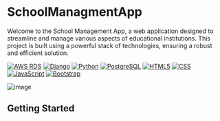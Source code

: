 # SchoolManagmentApp

Welcome to the School Management App, a web application designed to streamline and manage various aspects of educational institutions. This project is built using a powerful stack of technologies, ensuring a robust and efficient solution.

[![AWS RDS](https://img.shields.io/badge/AWS%20RDS-Database-orange)](https://aws.amazon.com/rds/) [![Django](https://img.shields.io/badge/Django-Framework-brightgreen)](https://www.djangoproject.com/) [![Python](https://img.shields.io/badge/Python-4.2-blue)](https://www.python.org/) [![PostgreSQL](https://img.shields.io/badge/PostgreSQL-Database-blue)](https://www.postgresql.org/) [![HTML5](https://img.shields.io/badge/HTML5-Markup-ff9900)](https://developer.mozilla.org/en-US/docs/Web/Guide/HTML/HTML5) [![CSS](https://img.shields.io/badge/CSS-Styles-brightgreen)](https://developer.mozilla.org/en-US/docs/Web/CSS) [![JavaScript](https://img.shields.io/badge/JavaScript-Behavior-yellow)](https://developer.mozilla.org/en-US/docs/Web/JavaScript) [![Bootstrap](https://img.shields.io/badge/Bootstrap-Framework-563d7c)](https://getbootstrap.com/) 

![image]()

## Getting Started
